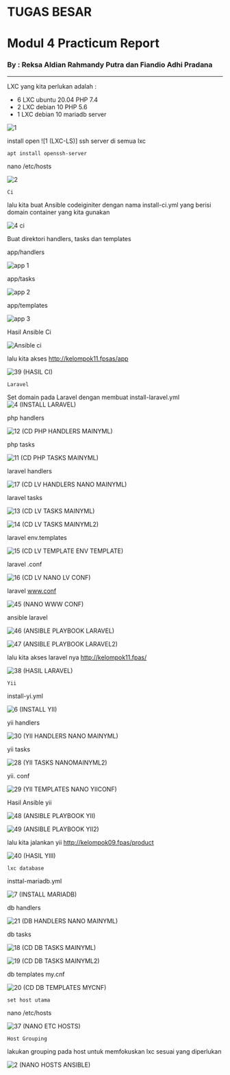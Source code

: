 # TUGAS BESAR
# **Modul 4 Practicum Report**

### By : Reksa Aldian Rahmandy Putra dan Fiandio Adhi Pradana
----

LXC yang kita perlukan adalah :

* 6 LXC ubuntu 20.04 PHP 7.4
* 2 LXC debian 10 PHP 5.6
* 1 LXC debian 10 mariadb server

![1](https://user-images.githubusercontent.com/95138486/152285371-02fef174-1b52-442b-bbaf-9878c77dbc84.png)

install open ![1 (LXC-LS)]
ssh server di semua lxc
```
apt install openssh-server
```

nano /etc/hosts

![2](https://user-images.githubusercontent.com/95138486/152290841-ea01d0c0-8282-436d-aa7e-7137333a467f.png)

  
```
Ci 

```

lalu kita buat Ansible codeiginiter dengan nama install-ci.yml yang berisi domain container yang kita gunakan

![4 ci](https://user-images.githubusercontent.com/95138486/152291182-075c4e88-b202-41cd-b91f-db0fdbb1cd1f.png)


Buat direktori handlers, tasks dan templates

app/handlers

![app 1](https://user-images.githubusercontent.com/95138486/152291357-aa55febd-c045-454c-a310-f5e3e9ef125e.png)

app/tasks

![app 2](https://user-images.githubusercontent.com/95138486/152291427-8e365950-836a-4fab-83f9-f15139791e86.png)

app/templates

![app 3](https://user-images.githubusercontent.com/95138486/152291668-01dd6168-8385-455f-88e4-798e777c1960.png)


Hasil Ansible Ci

![Ansible ci](https://user-images.githubusercontent.com/95138486/152292768-118d33f3-7e29-4e62-bbff-19268948c19c.png)


lalu kita akses http://kelompok11.fpsas/app


![39 (HASIL CI)](https://user-images.githubusercontent.com/95138486/152293100-35db17b9-f4df-4c00-8eba-6d65dd0ee4c4.png)



```
Laravel
```
Set domain pada Laravel dengan membuat install-laravel.yml
![4 (INSTALL LARAVEL)](https://user-images.githubusercontent.com/95138486/152293261-a2800155-8fa6-4718-8eaf-e52a5577423b.png)


php handlers

![12 (CD PHP HANDLERS MAINYML)](https://user-images.githubusercontent.com/95138486/152293319-be8f11c5-96c8-4e61-917a-c2dbdc5fcff2.png)



php tasks

![11 (CD PHP TASKS MAINYML)](https://user-images.githubusercontent.com/95138486/152293490-8ca6242a-3d3e-4c87-b99f-bb0123f4adb8.png)



laravel handlers

![17 (CD LV HANDLERS NANO MAINYML)](https://user-images.githubusercontent.com/95138486/152293639-9ec9326d-04c9-4c26-8102-c37dc364358d.png)


laravel tasks

![13 (CD LV TASKS MAINYML)](https://user-images.githubusercontent.com/95138486/152293644-b819b53a-ba6a-49de-b338-d0696edd08ab.png)


![14 (CD LV TASKS MAINYML2)](https://user-images.githubusercontent.com/95138486/152293667-357a5301-478f-47be-b4c5-27bd10b82de1.png)


laravel env.templates

![15 (CD LV TEMPLATE ENV TEMPLATE)](https://user-images.githubusercontent.com/95138486/152293818-ff2a0a4f-d718-435d-a285-0070765521b5.png)


laravel .conf

![16 (CD LV NANO LV CONF)](https://user-images.githubusercontent.com/95138486/152293833-ba676df6-e094-4226-b059-a2ff58bee9dd.png)


laravel www.conf

![45 (NANO WWW CONF)](https://user-images.githubusercontent.com/95138486/152294212-18c9413a-ef92-4373-8684-be332b538a39.png)


ansible laravel

![46 (ANSIBLE PLAYBOOK LARAVEL)](https://user-images.githubusercontent.com/95138486/152294234-32d2391d-22c8-451e-8525-c5b5f75da2df.png)

![47 (ANSIBLE PLAYBOOK LARAVEL2)](https://user-images.githubusercontent.com/95138486/152295141-83647e35-8d80-4df0-8bad-a6f27f0abde0.png)



lalu kita akses laravel nya http://kelompok11.fpas/ 

![38 (HASIL LARAVEL)](https://user-images.githubusercontent.com/95138486/152294343-7887b7e0-752d-49d0-afe1-56b2c25df014.png)


```
Yii
```
install-yi.yml

![6 (INSTALL YII)](https://user-images.githubusercontent.com/95138486/152295501-85f8c759-7a7f-4876-9635-0970d81eb5fd.png)


yii handlers

![30 (YII HANDLERS NANO MAINYML)](https://user-images.githubusercontent.com/95138486/152295526-e4d4185b-c40c-4981-a6c2-58ab0f4de116.png)


yii tasks

![28 (YII TASKS NANOMAINYML2)](https://user-images.githubusercontent.com/95138486/152295534-d93cf3d3-02e1-4c61-b40d-48453527959e.png)

yii. conf

![29 (YII TEMPLATES NANO YIICONF)](https://user-images.githubusercontent.com/95138486/152295549-3ba53b64-10f9-49e5-83b9-1ef4a040f5fc.png)

Hasil Ansible yii

![48 (ANSIBLE PLAYBOOK YII)](https://user-images.githubusercontent.com/95138486/152297124-c41b5c83-fffe-4c5d-b60b-0e030436f2b1.png)


![49 (ANSIBLE PLAYBOOK YII2)](https://user-images.githubusercontent.com/95138486/152297433-9f47143e-cff1-4d01-8a35-0a23d406fe3d.png)



lalu kita jalankan yii http://kelompok09.fpas/product

![40 (HASIL YIII)](https://user-images.githubusercontent.com/95138486/152296243-f1d2cd12-7c0c-4e6c-ba50-acfbdcff57e3.png)


```
lxc database
```
insttal-mariadb.yml

![7 (INSTALL MARIADB)](https://user-images.githubusercontent.com/95138486/152296293-9d1b10c4-8458-4e8f-b0ae-1f633265c203.png)

db handlers

![21 (DB HANDLERS NANO MAINYML)](https://user-images.githubusercontent.com/95138486/152296329-580c5b73-38cc-4c61-a3de-0536c9142662.png)

db tasks

![18 (CD DB TASKS MAINYML)](https://user-images.githubusercontent.com/95138486/152296388-94877ed7-98e5-4500-a786-39f9acee6428.png)

![19 (CD DB TASKS MAINYML2)](https://user-images.githubusercontent.com/95138486/152296461-c919ecfa-399d-4be2-a771-f24e7780b952.png)


db templates my.cnf

![20 (CD DB TEMPLATES MYCNF)](https://user-images.githubusercontent.com/95138486/152296568-7df2b373-50f9-41de-ae35-5a7b268e21a7.png)

```
set host utama
```
nano /etc/hosts

![37 (NANO ETC HOSTS)](https://user-images.githubusercontent.com/95138486/152296649-bc5936db-f077-41ab-b28a-441cdb099dc9.png)


```
Host Grouping
```
lakukan grouping pada host untuk memfokuskan lxc sesuai yang diperlukan

![2 (NANO HOSTS ANSIBLE)](https://user-images.githubusercontent.com/95138486/152296712-e48ca130-b1f6-44ad-a2c5-41540ea5f274.png)





